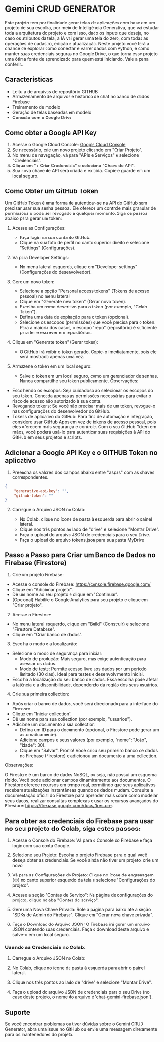 
# Gemini CRUD GENERATOR

Este projeto tem por finalidade gerar telas de aplicações com base em um projeto de sua escolha, por meio de Inteligência Generativa, que vai estudar toda a arquitetura do projeto e com isso, dado os inputs que deseja, no caso os atributos da tela, a IA vai gerar uma tela do zero, com todas as operações de cadastro, edição e atualização. Neste projeto você terá a chance de explorar como conectar e varrer dados com Python, e como manter suas credenciais seguras no Google Drive, o que torna esse projeto uma ótima fonte de aprendizado para quem está iniciando. Vale a pena conferir..


## Características

- Leitura de arquivos de repositório GITHUB
- Armazenamento de arquivos e histórico de chat no banco de dados Firebase
- Treinamento de modelo
- Geração de telas baseadas em modelo
- Conexão com o Google Drive


## Como obter a Google API Key

1. Acesse o Google Cloud Console: [Google Cloud Console](https://console.cloud.google.com/)
2. Se necessário, crie um novo projeto clicando em "Criar Projeto".
3. No menu de navegação, vá para "APIs e Serviços" e selecione "Credenciais".
4. Clique em "+ Criar Credenciais" e selecione "Chave de API".
5. Sua nova chave de API será criada e exibida. Copie e guarde em um local seguro.

## Como Obter um GitHub Token

 Um GitHub Token é uma forma de autenticar-se na API do GitHub sem precisar usar sua senha pessoal. Ele oferece um controle mais granular de permissões e pode ser revogado a qualquer momento. Siga os passos abaixo para gerar um token:

1. Acesse as Configurações:

    - Faça login na sua conta do GitHub.
    - Clique na sua foto de perfil no canto superior direito e selecione "Settings" (Configurações).
2. Vá para Developer Settings:

    - No menu lateral esquerdo, clique em "Developer settings" (Configurações do desenvolvedor).
3. Gere um novo token:

    - Selecione a opção "Personal access tokens" (Tokens de acesso pessoal) no menu lateral.
    - Clique em "Generate new token" (Gerar novo token).
    - Escolha um nome descritivo para o token (por exemplo, "Colab Token").
    - Defina uma data de expiração para o token (opcional).
    - Selecione os escopos (permissões) que você precisa para o token. Para a maioria dos casos, o escopo "repo" (repositório) é suficiente para ler e escrever em repositórios.
4. Clique em "Generate token" (Gerar token):

    - O GitHub irá exibir o token gerado. Copie-o imediatamente, pois ele será mostrado apenas uma vez.
5. Armazene o token em um local seguro:

    - Salve o token em um local seguro, como um gerenciador de senhas. Nunca compartilhe seu token publicamente.
 Observações:

- Escolhendo os escopos: Seja cuidadoso ao selecionar os escopos do seu token. Conceda apenas as permissões necessárias para evitar o risco de acesso não autorizado à sua conta.
- Revogando tokens: Se você não precisar mais de um token, revogue-o nas configurações do desenvolvedor do GitHub.
- Tokens de aplicativo do GitHub: Para fins de automação e integração, considere usar GitHub Apps em vez de tokens de acesso pessoal, pois eles oferecem mais segurança e controle.
 Com o seu GitHub Token em mãos, você poderá usá-lo para autenticar suas requisições à API do GitHub em seus projetos e scripts.

## Adicionar a Google API Key e o GITHUB Token no aplicativo

1. Preencha os valores dos campos abaixo entre "aspas" com as chaves correspondentes. 

```json
{
    "generative-api-key": "",
    "github-token": ""
}
```
2. Carregue o Arquivo JSON no Colab:

    - No Colab, clique no ícone de pasta à esquerda para abrir o painel lateral.
    - Clique nos três pontos ao lado de "drive" e selecione "Montar Drive".
    - Faça o upload do arquivo JSON de credenciais para o seu Drive.
    - Faça o upload do arquivo tokens.json para sua pasta MyDrive

## Passo a Passo para Criar um Banco de Dados no Firebase (Firestore)

1. Crie um projeto Firebase: 
- Acesse o console do Firebase: https://console.firebase.google.com/
- Clique em "Adicionar projeto".
- Dê um nome ao seu projeto e clique em "Continuar".
- (Opcional) Habilite o Google Analytics para seu projeto e clique em "Criar projeto".
2. Acesse o Firestore: 
- No menu lateral esquerdo, clique em "Build" (Construir) e selecione "Firestore Database".
- Clique em "Criar banco de dados".
3. Escolha o modo e a localização: 
- Selecione o modo de segurança para iniciar:
    - Modo de produção: Mais seguro, mas exige autenticação para acessar os dados.
    - Modo de teste: Permite acesso livre aos dados por um período limitado (30 dias). Ideal para testes e desenvolvimento inicial.
- Escolha a localização do seu banco de dados. Essa escolha pode afetar a latência e a disponibilidade, dependendo da região dos seus usuários.
4. Crie sua primeira collection: 
- Após criar o banco de dados, você será direcionado para a interface do Firestore.
- Clique em "Iniciar collection".
- Dê um nome para sua collection (por exemplo, "usuarios").
- Adicione um documento à sua collection:
    - Defina um ID para o documento (opcional, o Firestore pode gerar um automaticamente).
    - Adicione campos e seus valores (por exemplo, "nome": "João", "idade": 30).
    - Clique em "Salvar".
Pronto! Você criou seu primeiro banco de dados no Firebase (Firestore) e adicionou um documento a uma collection.

Observações:

O Firestore é um banco de dados NoSQL, ou seja, não possui um esquema rígido. Você pode adicionar campos dinamicamente aos documentos.
O Firestore oferece recursos em tempo real, permitindo que seus aplicativos recebam atualizações instantâneas quando os dados mudam.
Consulte a documentação oficial do Firestore para aprender mais sobre como modelar seus dados, realizar consultas complexas e usar os recursos avançados do Firestore: https://firebase.google.com/docs/firestore.

## Para obter as credenciais do Firebase para usar no seu projeto do Colab, siga estes passos:

 1. Acesse o Console do Firebase: Vá para o Console do Firebase e faça login com sua conta Google.

 2. Selecione seu Projeto: Escolha o projeto Firebase para o qual você deseja obter as credenciais. Se você ainda não tiver um projeto, crie um novo.

 3. Vá para as Configurações do Projeto: Clique no ícone de engrenagem (⚙️) no canto superior esquerdo da tela e selecione "Configurações do projeto".

 4. Acesse a seção "Contas de Serviço": Na página de configurações do projeto, clique na aba "Contas de serviço".

 5. Gere uma Nova Chave Privada: Role a página para baixo até a seção "SDKs de Admin do Firebase". Clique em "Gerar nova chave privada".

 6. Faça o Download do Arquivo JSON: O Firebase irá gerar um arquivo JSON contendo suas credenciais. Faça o download deste arquivo e salve-o em um local seguro.

 ### Usando as Credenciais no Colab:

 1. Carregue o Arquivo JSON no Colab:

2. No Colab, clique no ícone de pasta à esquerda para abrir o painel lateral.
3. Clique nos três pontos ao lado de "drive" e selecione "Montar Drive".
4. Faça o upload do arquivo JSON de credenciais para o seu Drive (no caso deste projeto, o nome do arquivo é 'chat-gemini-firebase.json').

## Suporte

Se você encontrar problemas ou tiver dúvidas sobre o Gemini CRUD Generator, abra uma issue no GitHub ou envie uma mensagem diretamente para os mantenedores do projeto.

